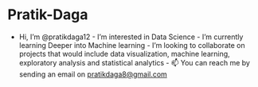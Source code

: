# Pratik-Daga
- Hi, I’m @pratikdaga12 -  I’m interested in Data Science -  I’m currently learning Deeper into Machine learning -  I’m looking to collaborate on projects that would include data visualization, machine learning, exploratory analysis and statistical analytics - 📫 You can reach me by sending an email on pratikdaga8@gmail.com
